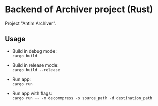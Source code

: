 # Backend of Archiver project (Rust)

Project "Antim Archiver". 

## Usage

- Build in debug mode: \
```cargo build```

- Build in release mode: \
```cargo build --release```

- Run app: \
```cargo run```

- Run app with flags: \
```cargo run -- -m decommpress -s source_path -d destination_path ```